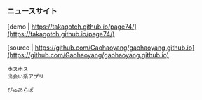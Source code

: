 ### ニュースサイト　

[demo | https://takagotch.github.io/page74/](https://takagotch.github.io/page74/)

[source | https://github.com/Gaohaoyang/gaohaoyang.github.io](https://github.com/Gaohaoyang/gaohaoyang.github.io)



```
ホスホス
出会い系アプリ

ぴゅあらば

```

```
```

```
```

```
```






